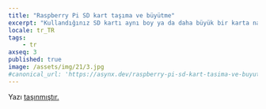 ```yaml
---
title: "Raspberry Pi SD kart taşıma ve büyütme"
excerpt: "Kullandığınız SD kartı aynı boy ya da daha büyük bir karta nasıl taşıyabileceğinizi anlatıyorum."
locale: tr_TR
tags:
    - tr
axseq: 3
published: true
image: /assets/img/21/3.jpg
#canonical_url: 'https://asynx.dev/raspberry-pi-sd-kart-tasima-ve-buyutme'
---
```


<!-- markdownlint-capture -->
<!-- markdownlint-disable -->
<script type="text/javascript">
    window.location.href = "https://ayazar.dev/blog/21/rpi-sd-kart-buyutme.html";
</script>
<!-- markdownlint-restore -->

Yazı [taşınmıştır.](https://ayazar.dev/blog/21/rpi-sd-kart-buyutme.html)
